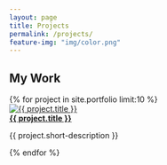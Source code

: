 ```yaml
---
layout: page
title: Projects
permalink: /projects/
feature-img: "img/color.png"
---
```


  <div class="work">
    <h2>My Work</h2>
    {% for project in site.portfolio limit:10 %}
    <div class="project">
      <div class="project-thumb">
        <a href="{{ project.url | prepend: site.baseurl }}">
          <img src="{{ project.thumbnail-path }}" alt="{{ project.title }}"/>
        </a>
      </div>
      <div class="project-description">
        <a href="{{ project.url | prepend: site.baseurl }}"><strong>{{ project.title }}</strong></a>
        <p>{{ project.short-description }}</p>
      </div>
    </div>
    {% endfor %}
  </div>


